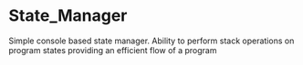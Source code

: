 # State_Manager
Simple console based state manager. Ability to perform stack operations on program states providing an efficient flow of a program
